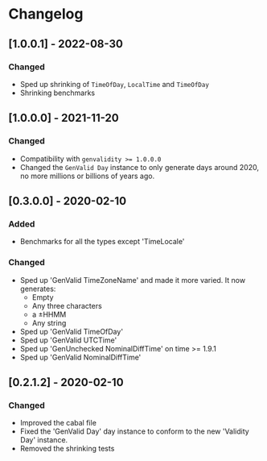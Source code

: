 # Changelog

## [1.0.0.1] - 2022-08-30

### Changed

* Sped up shrinking of `TimeOfDay`, `LocalTime` and `TimeOfDay`
* Shrinking benchmarks

## [1.0.0.0] - 2021-11-20

### Changed

* Compatibility with `genvalidity >= 1.0.0.0`
* Changed the `GenValid Day` instance to only generate days around 2020, no more millions or billions of years ago.

## [0.3.0.0] - 2020-02-10

### Added

* Benchmarks for all the types except 'TimeLocale'

### Changed

* Sped up 'GenValid TimeZoneName' and made it more varied.
  It now generates:
  - Empty
  - Any three characters
  - a ±HHMM
  - Any string
* Sped up 'GenValid TimeOfDay'
* Sped up 'GenValid UTCTime'
* Sped up 'GenUnchecked NominalDiffTime' on time >= 1.9.1
* Sped up 'GenValid NominalDiffTime'

## [0.2.1.2] - 2020-02-10

### Changed

* Improved the cabal file
* Fixed the 'GenValid Day' day instance to conform to the new 'Validity Day' instance.
* Removed the shrinking tests
